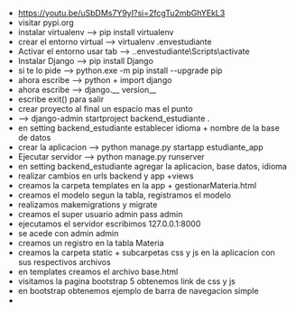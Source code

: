 - https://youtu.be/uSbDMs7Y9yI?si=2fcgTu2mbGhYEkL3
- visitar pypi.org
- instalar virtualenv  --> pip install virtualenv
- crear el entorno virtual   --> virtualenv .envestudiante
- Activar el entorno usar tab  -->    .\.envestudiante\Scripts\activate
- Instalar Django --> pip install Django
- si te lo pide   --> python.exe -m pip install --upgrade pip
- ahora escribe   --> python   + import django
- ahora escribe   --> django.__ version__
- escribe exit() para salir
- crear proyecto al final un espacio mas el punto
- --> django-admin startproject backend_estudiante .
- en setting backend_estudiante establecer idioma + nombre de la base de datos
- crear la aplicacion --> python manage.py startapp estudiante_app
- Ejecutar servidor --> python manage.py runserver
- en setting backend_estudiante agregar la aplicacion, base datos, idioma
- realizar cambios en urls backend y app +views
- creamos la carpeta templates en la app + gestionarMateria.html
- creamos el modelo segun la tabla, registramos el modelo
- realizamos makemigrations y migrate
- creamos el super usuario admin pass admin
- ejecutamos el servidor escribimos 127.0.0.1:8000
- se acede con admin admin
- creamos un registro en la tabla Materia
- creamos la carpeta static + subcarpetas css y js en la aplicacion con sus respectivos archivos
- en templates creamos el archivo base.html
- visitamos la pagina bootstrap 5 obtenemos link de css y js
- en bootstrap obtenemos ejemplo de barra de navegacion simple
-
